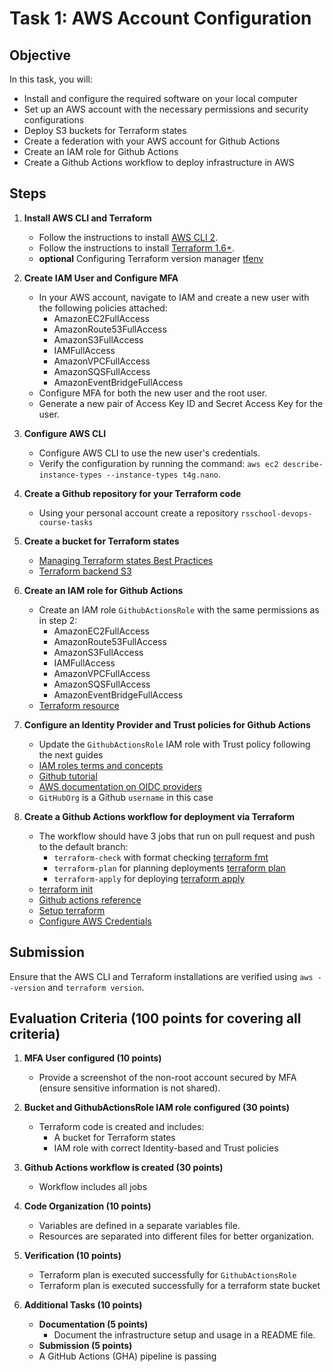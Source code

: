 # Task 1: AWS Account Configuration

## Objective

In this task, you will:

- Install and configure the required software on your local computer
- Set up an AWS account with the necessary permissions and security configurations
- Deploy S3 buckets for Terraform states
- Create a federation with your AWS account for Github Actions
- Create an IAM role for Github Actions
- Create a Github Actions workflow to deploy infrastructure in AWS

## Steps

1. **Install AWS CLI and Terraform**

   - Follow the instructions to install [AWS CLI 2](https://docs.aws.amazon.com/cli/latest/userguide/getting-started-install.html).
   - Follow the instructions to install [Terraform 1.6+](https://developer.hashicorp.com/terraform/install?product_intent=terraform).
   - **optional** Configuring Terraform version manager [tfenv](https://github.com/tfutils/tfenv)

2. **Create IAM User and Configure MFA**

   - In your AWS account, navigate to IAM and create a new user with the following policies attached:
     - AmazonEC2FullAccess
     - AmazonRoute53FullAccess
     - AmazonS3FullAccess
     - IAMFullAccess
     - AmazonVPCFullAccess
     - AmazonSQSFullAccess
     - AmazonEventBridgeFullAccess
   - Configure MFA for both the new user and the root user.
   - Generate a new pair of Access Key ID and Secret Access Key for the user.

3. **Configure AWS CLI**

   - Configure AWS CLI to use the new user's credentials.
   - Verify the configuration by running the command: `aws ec2 describe-instance-types --instance-types t4g.nano`.

4. **Create a Github repository for your Terraform code**

   - Using your personal account create a repository `rsschool-devops-course-tasks`

5. **Create a bucket for Terraform states**

   - [Managing Terraform states Best Practices](https://spacelift.io/blog/terraform-s3-backend)
   - [Terraform backend S3](https://developer.hashicorp.com/terraform/language/backend/s3)

6. **Create an IAM role for Github Actions**

   - Create an IAM role `GithubActionsRole` with the same permissions as in step 2:
     - AmazonEC2FullAccess
     - AmazonRoute53FullAccess
     - AmazonS3FullAccess
     - IAMFullAccess
     - AmazonVPCFullAccess
     - AmazonSQSFullAccess
     - AmazonEventBridgeFullAccess
   - [Terraform resource](https://registry.terraform.io/providers/hashicorp/aws/latest/docs/resources/iam_role)

7. **Configure an Identity Provider and Trust policies for Github Actions**

   - Update the `GithubActionsRole` IAM role with Trust policy following the next guides
   - [IAM roles terms and concepts](https://docs.aws.amazon.com/IAM/latest/UserGuide/id_roles.html#id_roles_terms-and-concepts)
   - [Github tutorial](https://docs.github.com/en/actions/security-for-github-actions/security-hardening-your-deployments/configuring-openid-connect-in-amazon-web-services)
   - [AWS documentation on OIDC providers](https://docs.aws.amazon.com/IAM/latest/UserGuide/id_roles_create_for-idp_oidc.html#idp_oidc_Create_GitHub)
   - `GitHubOrg` is a Github `username` in this case

8. **Create a Github Actions workflow for deployment via Terraform**
   - The workflow should have 3 jobs that run on pull request and push to the default branch:
     - `terraform-check` with format checking [terraform fmt](https://developer.hashicorp.com/terraform/cli/commands/fmt)
     - `terraform-plan` for planning deployments [terraform plan](https://developer.hashicorp.com/terraform/cli/commands/plan)
     - `terraform-apply` for deploying [terraform apply](https://developer.hashicorp.com/terraform/cli/commands/apply)
   - [terraform init](https://developer.hashicorp.com/terraform/cli/commands/init)
   - [Github actions reference](https://docs.github.com/en/actions/writing-workflows/workflow-syntax-for-github-actions)
   - [Setup terraform](https://github.com/hashicorp/setup-terraform)
   - [Configure AWS Credentials](https://github.com/aws-actions/configure-aws-credentials)

## Submission

Ensure that the AWS CLI and Terraform installations are verified using `aws --version` and `terraform version`.

## Evaluation Criteria (100 points for covering all criteria)

1. **MFA User configured (10 points)**

   - Provide a screenshot of the non-root account secured by MFA (ensure sensitive information is not shared).

2. **Bucket and GithubActionsRole IAM role configured (30 points)**

   - Terraform code is created and includes:
     - A bucket for Terraform states
     - IAM role with correct Identity-based and Trust policies

3. **Github Actions workflow is created (30 points)**

   - Workflow includes all jobs

4. **Code Organization (10 points)**

   - Variables are defined in a separate variables file.
   - Resources are separated into different files for better organization.

5. **Verification (10 points)**

   - Terraform plan is executed successfully for `GithubActionsRole`
   - Terraform plan is executed successfully for a terraform state bucket

6. **Additional Tasks (10 points)**
   - **Documentation (5 points)**
     - Document the infrastructure setup and usage in a README file.
   - **Submission (5 points)**
   - A GitHub Actions (GHA) pipeline is passing
